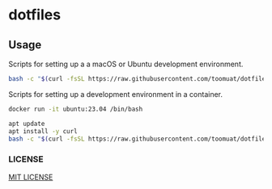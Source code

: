 # dotfiles

## Usage

Scripts for setting up a a macOS or Ubuntu development environment.

```bash
bash -c "$(curl -fsSL https://raw.githubusercontent.com/toomuat/dotfiles/main/install.sh)"
```

Scripts for setting up a development environment in a container.

```bash
docker run -it ubuntu:23.04 /bin/bash

apt update
apt install -y curl
bash -c "$(curl -fsSL https://raw.githubusercontent.com/toomuat/dotfiles/main/setup_container.sh)"
```

### LICENSE

[MIT LICENSE](./LICENSE)
